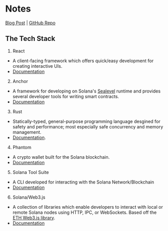 # Notes

[Blog Post](https://dev.to/dabit3/the-complete-guide-to-full-stack-solana-development-with-react-anchor-rust-and-phantom-3291) | [GitHub Repo](https://github.com/dabit3/complete-guide-to-full-stack-solana-development)

## The Tech Stack
1. React
* A client-facing framework which offers quick/easy development for creating interactive UIs.
* [Documentation](https://reactjs.org/docs/getting-started.html)
2. Anchor
* A framework for developing on Solana's [Sealevel](https://medium.com/solana-labs/sealevel-parallel-processing-thousands-of-smart-contracts-d814b378192) runtime and provides several developer tools for writing smart contracts.
* [Documentation](https://project-serum.github.io/anchor/getting-started/introduction.html)
3. Rust
* Statically-typed, general-purpose programming language desgined for safety and performance; most especially safe concurrency and memory management.
* [Documentation](https://doc.rust-lang.org/book/title-page.html).
4. Phantom
* A crypto wallet built for the Solana blockchain.
* [Documentation](https://docs.phantom.app/)
5. Solana Tool Suite
* A CLI developed for interacting with the Solana Network/Blockchain
* [Documentation](https://docs.solana.com/cli/install-solana-cli-tools)
6. Solana/Web3.js
* A collection of libraries which enable developers to interact with local or remote Solana nodes using HTTP, IPC, or WebSockets. Based off the [ETH Web3.js library](https://web3js.readthedocs.io/en/v1.5.2/).
* [Documentation](https://solana-labs.github.io/solana-web3.js/)
